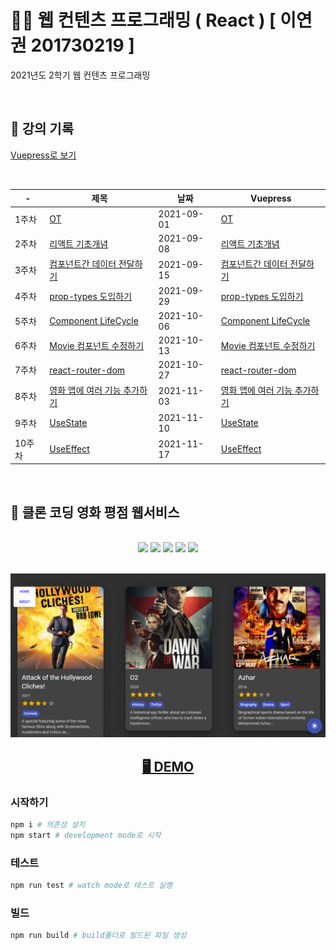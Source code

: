 # 👨‍💻 웹 컨텐츠 프로그래밍 ( React ) [ 이연권 201730219 ]

2021년도 2학기 웹 컨텐츠 프로그래밍

<br />

## 📁 강의 기록

[Vuepress로 보기](https://dalcon10028.github.io/movie_app_2021/review-note/)

<br />

| -     | 제목                                                                                                                      | 날짜       | Vuepress                                                                                             |
| ----- | ------------------------------------------------------------------------------------------------------------------------- | ---------- | ---------------------------------------------------------------------------------------------------- |
| 1주차 | [OT](https://github.com/dalcon10028/movie_app_2021/tree/master/docs/src/review-note/2021-09-01)                           | 2021-09-01 | [OT](https://dalcon10028.github.io/movie_app_2021/review-note/2021-09-01/)                           |
| 2주차 | [리액트 기초개념](https://github.com/dalcon10028/movie_app_2021/tree/master/docs/src/review-note/2021-09-08)              | 2021-09-08 | [리액트 기초개념](https://dalcon10028.github.io/movie_app_2021/review-note/2021-09-08/)              |
| 3주차 | [컴포넌트간 데이터 전달하기](https://github.com/dalcon10028/movie_app_2021/tree/master/docs/src/review-note/2021-09-15)   | 2021-09-15 | [컴포넌트간 데이터 전달하기](https://dalcon10028.github.io/movie_app_2021/review-note/2021-09-15/)   |
| 4주차 | [prop-types 도입하기](https://github.com/dalcon10028/movie_app_2021/tree/master/docs/src/review-note/2021-09-29)          | 2021-09-29 | [prop-types 도입하기](https://dalcon10028.github.io/movie_app_2021/review-note/2021-09-29/)          |
| 5주차 | [Component LifeCycle](https://github.com/dalcon10028/movie_app_2021/tree/master/docs/src/review-note/2021-10-06)          | 2021-10-06 | [Component LifeCycle](https://dalcon10028.github.io/movie_app_2021/review-note/2021-10-06/)          |
| 6주차 | [Movie 컴포넌트 수정하기](https://github.com/dalcon10028/movie_app_2021/tree/master/docs/src/review-note/2021-10-13)      | 2021-10-13 | [Movie 컴포넌트 수정하기](https://dalcon10028.github.io/movie_app_2021/review-note/2021-10-13/)      |
| 7주차 | [react-router-dom](https://github.com/dalcon10028/movie_app_2021/tree/master/docs/src/review-note/2021-10-27)             | 2021-10-27 | [react-router-dom](https://dalcon10028.github.io/movie_app_2021/review-note/2021-10-27/)             |
| 8주차 | [영화 앱에 여러 기능 추가하기](https://github.com/dalcon10028/movie_app_2021/tree/master/docs/src/review-note/2021-11-03) | 2021-11-03 | [영화 앱에 여러 기능 추가하기](https://dalcon10028.github.io/movie_app_2021/review-note/2021-11-03/) |
| 9주차 | [UseState](https://github.com/dalcon10028/movie_app_2021/tree/master/docs/src/review-note/2021-11-10)                     | 2021-11-10 | [UseState](https://dalcon10028.github.io/movie_app_2021/review-note/2021-11-10/)                     |
| 10주차 | [UseEffect](https://github.com/dalcon10028/movie_app_2021/tree/master/docs/src/review-note/2021-11-17)                     | 2021-11-17 | [UseEffect](https://dalcon10028.github.io/movie_app_2021/review-note/2021-11-17/)                     |


<br />

## 🎥 클론 코딩 영화 평점 웹서비스

<br />
<div align="center">
    <img src="https://img.shields.io/badge/html-E34F26?style=for-the-badge&logo=html5&logoColor=white" />
    <img src="https://img.shields.io/badge/css-1572B6?style=for-the-badge&logo=css3&logoColor=white">
    <img src="https://img.shields.io/badge/javascript-F7DF1E?style=for-the-badge&logo=javascript&logoColor=black">
    <img src="https://img.shields.io/badge/react-61DAFB?style=for-the-badge&logo=react&logoColor=white" />
    <img src="https://img.shields.io/badge/material%20ui-0081CB?style=for-the-badge&logo=material-ui&logoColor=white" />
</div>

<br />

<p align="middle">
    <img src="src/assets/main.gif" />
</p>

<h2 align="middle">
    <a href="https://movie-app-yeon.netlify.app/">🖥️ DEMO</a>
</h2>

### 시작하기

```bash
npm i # 의존성 설치
npm start # development mode로 시작
```

### 테스트

```bash
npm run test # watch mode로 테스트 실행
```

### 빌드

```bash
npm run build # build폴더로 빌드된 파일 생성
```
